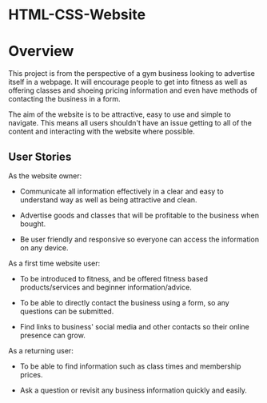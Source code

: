 # HTML-CSS-Website

# Overview

This project is from the perspective of a gym business looking to advertise itself in a webpage. It will encourage people to get into fitness as well as offering classes and shoeing pricing information and even have methods of contacting the business in a form.

The aim of the website is to be attractive, easy to use and simple to navigate. This means all users shouldn't have an issue getting to all of the content and interacting with the website where possible.

## User Stories

As the website owner:

* Communicate all information effectively in a clear and easy to understand way as well as being attractive and clean.

* Advertise goods and classes that will be profitable to the business when bought.

* Be user friendly and responsive so everyone can access the information on any device.

As a first time website user:

* To be introduced to fitness, and be offered fitness based products/services and beginner information/advice.

* To be able to directly contact the business using a form, so any questions can be submitted.

* Find links to business' social media and other contacts so their online presence can grow.

As a returning user:

* To be able to find information such as class times and membership prices.

* Ask a question or revisit any business information quickly and easily.
